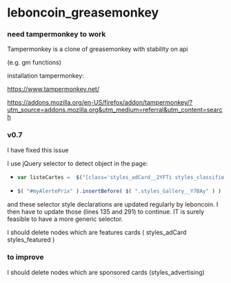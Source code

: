 # leboncoin_greasemonkey



### need tampermonkey to work

Tampermonkey is a clone of greasemonkey with stability on api

(e.g. gm functions)



installation tampermonkey:

https://www.tampermonkey.net/

https://addons.mozilla.org/en-US/firefox/addon/tampermonkey/?utm_source=addons.mozilla.org&utm_medium=referral&utm_content=search



### v0.7

I have fixed this issue

I use jQuery selector to detect object in the page:

* ```javascript
  var listeCartes =  $("[class='styles_adCard__2YFTi styles_classified__aKs-b']")
  ```

* ```javascript
  $( "#myAlertePrix" ).insertBefore( $( ".styles_Gallery__Y7BAy" ) )
  ```

and these selector style declarations are updated regularly by leboncoin. I then have to update those (lines 135 and 291) to continue. IT is surely feasible to have a more generic selector. 



I should delete nodes which are features cards ( styles_adCard styles_featured )



### to improve



I should delete nodes which are sponsored cards (styles_advertising) 
